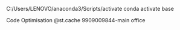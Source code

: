 C:/Users/LENOVO/anaconda3/Scripts/activate
conda activate base

Code Optimisation
@st.cache 9909009844-main office
